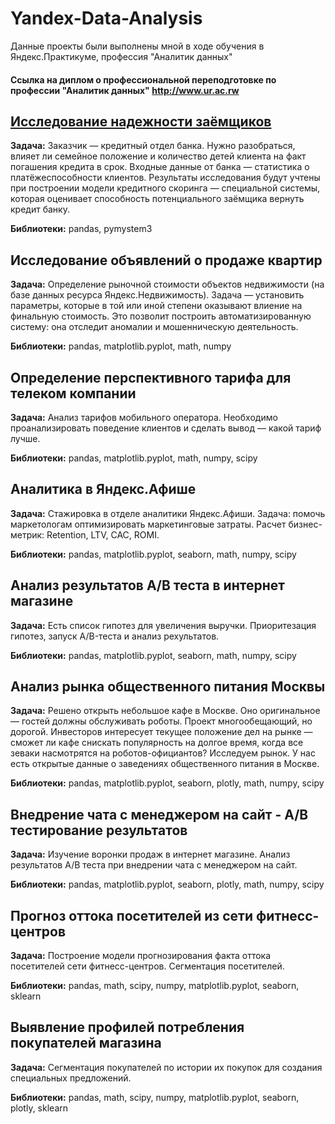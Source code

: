 # Yandex-Data-Analysis
Данные проекты были выполнены мной в ходе обучения в Яндекс.Практикуме, профессия "Аналитик данных"
#### Ссылка на диплом о профессиональной переподготовке по профессии "Аналитик данных" <http://www.ur.ac.rw>
         
## [Исследование надежности заёмщиков](http://www.ur.ac.rw) 
**Задача:** Заказчик — кредитный отдел банка. Нужно разобраться, влияет ли семейное положение и количество детей клиента на факт погашения кредита в срок. Входные данные от банка — статистика о платёжеспособности клиентов. Результаты исследования будут учтены при построении модели кредитного скоринга — специальной системы, которая оценивает способность потенциального заёмщика вернуть кредит банку.

**Библиотеки:** pandas, pymystem3

## Исследование объявлений о продаже квартир
**Задача:** Определение рыночной стоимости объектов недвижимости (на базе данных ресурса Яндекс.Недвижимость). Задача — установить параметры, которые в той или иной степени оказывают влиение на финальную стоимость. Это позволит построить автоматизированную систему: она отследит аномалии и мошенническую деятельность.

**Библиотеки:** pandas, matplotlib.pyplot, math, numpy

## Определение перспективного тарифа для телеком компании
**Задача:** Анализ тарифов мобильного оператора. Необходимо проанализировать поведение клиентов и сделать вывод — какой тариф лучше.

**Библиотеки:** pandas, matplotlib.pyplot, math, numpy, scipy

## Аналитика в Яндекс.Афише
**Задача:** Стажировка в отделе аналитики Яндекс.Афиши. Задача: помочь маркетологам оптимизировать маркетинговые затраты. Расчет бизнес-метрик: Retention, LTV, CAC, ROMI.

**Библиотеки:** pandas, matplotlib.pyplot, seaborn, math, numpy, scipy

## Анализ результатов A/B теста в интернет магазине
**Задача:** Есть список гипотез для увеличения выручки. Приоритезация гипотез, запуск A/B-теста и анализ рехультатов.

**Библиотеки:** pandas, matplotlib.pyplot, seaborn, math, numpy, scipy

## Анализ рынка общественного питания Москвы
**Задача:** Решено открыть небольшое кафе в Москве. Оно оригинальное — гостей должны обслуживать роботы. Проект многообещающий, но дорогой. Инвесторов интересует текущее положение дел на рынке — сможет ли кафе снискать популярность на долгое время, когда все зеваки насмотрятся на роботов-официантов? Исследуем рынок. У нас есть открытые данные о заведениях общественного питания в Москве.

**Библиотеки:** pandas, matplotlib.pyplot, seaborn, plotly, math, numpy, scipy

## Внедрение чата с менеджером на сайт - A/B тестирование результатов
**Задача:** Изучение воронки продаж в интернет магазине. Анализ результатов A/B теста при внедрении чата с менеджером на сайт.

**Библиотеки:** pandas, matplotlib.pyplot, seaborn, plotly, math, numpy, scipy

## Прогноз оттока посетителей из сети фитнесс-центров
**Задача:** Построение модели прогнозирования факта оттока посетителей сети фитнесс-центров. Сегментация посетителей.

**Библиотеки:** pandas, math, scipy, numpy, matplotlib.pyplot, seaborn, sklearn

## Выявление профилей потребления покупателей магазина
**Задача:** Сегментация покупателей по истории их покупок для создания специальных предложений.

**Библиотеки:** pandas, math, scipy, numpy, matplotlib.pyplot, seaborn, plotly, sklearn
